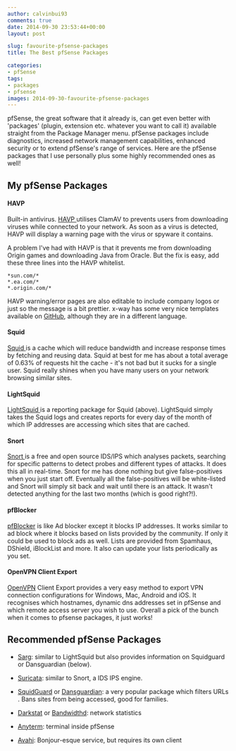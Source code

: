 ```yaml
---
author: calvinbui93
comments: true
date: 2014-09-30 23:53:44+00:00
layout: post

slug: favourite-pfsense-packages
title: The Best pfSense Packages

categories:
- pfSense
tags:
- packages
- pfsense
images: 2014-09-30-favourite-pfsense-packages
---
```


pfSense, the great software that it already is, can get even better with 'packages' (plugin, extension etc. whatever you want to call it) available straight from the Package Manager menu. pfSense packages include diagnostics, increased network management capabilities, enhanced security or to extend pfSense's range of services. Here are the pfSense packages that I use personally plus some highly recommended ones as well!

<!-- more -->


## My pfSense Packages




#### HAVP


Built-in antivirus. [HAVP ](http://www.server-side.de/)utilises ClamAV to prevents users from downloading viruses while connected to your network. As soon as a virus is detected, HAVP will display a warning page with the virus or spyware it contains.

A problem I've had with HAVP is that it prevents me from downloading Origin games and downloading Java from Oracle. But the fix is easy, add these three lines into the HAVP whitelist.

    
    *sun.com/*
    *.ea.com/*
    *.origin.com/*


HAVP warning/error pages are also editable to include company logos or just so the message is a bit prettier. x-way has some very nice templates available on [GitHub](https://github.com/x-way/havp-templates), although they are in a different language.


#### Squid


[Squid ](http://www.squid-cache.org/)is a cache which will reduce bandwidth and increase response times by fetching and reusing data. Squid at best for me has about a total average of 0.63% of requests hit the cache - it's not bad but it sucks for a single user. Squid really shines when you have many users on your network browsing similar sites.


#### LightSquid


[LightSquid ](http://lightsquid.sourceforge.net/)is a reporting package for Squid (above). LightSquid simply takes the Squid logs and creates reports for every day of the month of which IP addresses are accessing which sites that are cached.


#### Snort


[Snort ](https://www.snort.org/)is a free and open source IDS/IPS which analyses packets, searching for specific patterns to detect probes and different types of attacks. It does this all in real-time. Snort for me has done nothing but give false-positives when you just start off. Eventually all the false-positives will be white-listed and Snort will simply sit back and wait until there is an attack. It wasn't detected anything for the last two months (which is good right?!).


#### pfBlocker


[pfBlocker](https://doc.pfsense.org/index.php/Pfblocker) is like Ad blocker except it blocks IP addresses. It works similar to ad block where it blocks based on lists provided by the community. If only it could be used to block ads as well. Lists are provided from Spamhaus, DShield, iBlockList and more. It also can update your lists periodically as you set.


#### OpenVPN Client Export


[OpenVPN](https://openvpn.net) Client Export provides a very easy method to export VPN connection configurations for Windows, Mac, Android and iOS. It recognises which hostnames, dynamic dns addresses set in pfSense and which remote access server you wish to use. Overall a pick of the bunch when it comes to pfsense packages, it just works!


## Recommended pfSense Packages





	
  * [Sarg](http://sourceforge.net/projects/sarg/): similar to LightSquid but also provides information on Squidguard or Dansguardian (below).

	
  * [Suricata](http://suricata-ids.org/): similar to Snort, a IDS IPS engine.

	
  * [SquidGuard](http://www.squidguard.org/) or [Dansguardian](http://dansguardian.org/): a very popular package which filters URLs . Bans sites from being accessed, good for families.

	
  * [Darkstat](https://unix4lyfe.org/darkstat/) or [Bandwidthd](http://bandwidthd.sourceforge.net/): network statistics

	
  * [Anyterm](http://anyterm.org/): terminal inside pfSense

	
  * [Avahi](http://avahi.org/): Bonjour-esque service, but requires its own client





